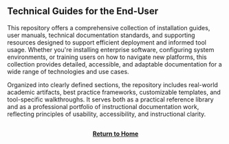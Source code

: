 ## Technical Guides for the End-User

This repository offers a comprehensive collection of installation guides, user manuals, technical documentation standards, and supporting resources designed to support efficient deployment and informed tool usage. Whether you're installing enterprise software, configuring system environments, or training users on how to navigate new platforms, this collection provides detailed, accessible, and adaptable documentation for a wide range of technologies and use cases.

Organized into clearly defined sections, the repository includes real-world academic artifacts, best practice frameworks, customizable templates, and tool-specific walkthroughs. It serves both as a practical reference library and as a professional portfolio of instructional documentation work, reflecting principles of usability, accessibility, and instructional clarity.

<h2></h2>
<p align="center">
  <a href="https://github.com/rlangc"><b>Return to Home</b></a>
